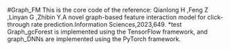 #Graph_FM
This is the core code of the reference: Qianlong H ,Feng Z ,Linyan G ,Zhibin Y.A novel graph-based feature interaction model for click-through rate prediction.Information Sciences,2023,649.
*test
Graph_gcForest is implemented using the TensorFlow framework, and graph_DNNs are implemented using the PyTorch framework.
